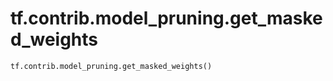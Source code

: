 <div itemscope itemtype="http://developers.google.com/ReferenceObject">
<meta itemprop="name" content="tf.contrib.model_pruning.get_masked_weights" />
<meta itemprop="path" content="Stable" />
</div>

# tf.contrib.model_pruning.get_masked_weights



``` python
tf.contrib.model_pruning.get_masked_weights()
```

<!-- Placeholder for "Used in" -->

